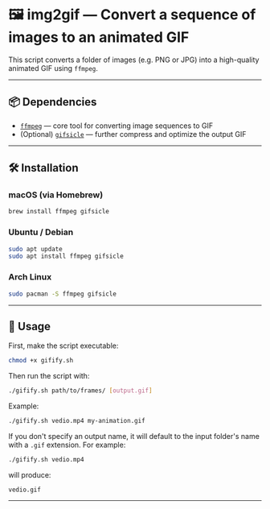 # 🖼️ img2gif — Convert a sequence of images to an animated GIF

This script converts a folder of images (e.g. PNG or JPG) into a high-quality animated GIF using `ffmpeg`.

---

## 📦 Dependencies

- [`ffmpeg`](https://ffmpeg.org/) — core tool for converting image sequences to GIF
- (Optional) [`gifsicle`](https://www.lcdf.org/gifsicle/) — further compress and optimize the output GIF

---

## 🛠 Installation

### macOS (via Homebrew)

```bash
brew install ffmpeg gifsicle
```

### Ubuntu / Debian

```bash
sudo apt update
sudo apt install ffmpeg gifsicle
```

### Arch Linux

```bash
sudo pacman -S ffmpeg gifsicle
```

---


## 🚀 Usage


First, make the script executable:

```bash
chmod +x gifify.sh
```

Then run the script with:
```bash
./gifify.sh path/to/frames/ [output.gif]
```
Example:

```bash
./gifify.sh vedio.mp4 my-animation.gif
```

If you don't specify an output name, it will default to the input folder's name with a `.gif` extension.
For example:

```bash
./gifify.sh vedio.mp4 
```

will produce:

```
vedio.gif
```

---


